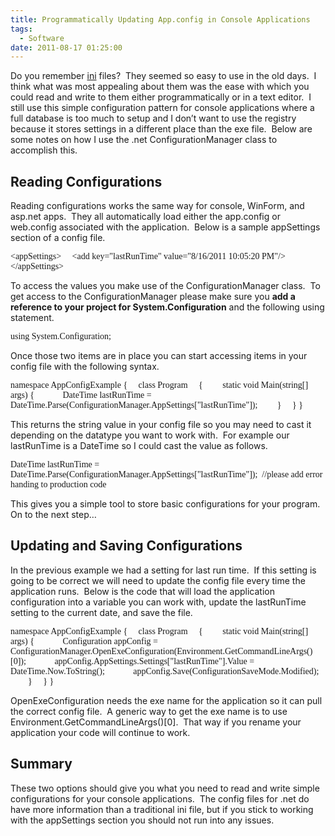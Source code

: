 ```yaml
---
title: Programmatically Updating App.config in Console Applications
tags:
  - Software
date: 2011-08-17 01:25:00
---
```


Do you remember [ini](http://en.wikipedia.org/wiki/INI_file) files?&nbsp; They seemed so easy to use in the old days.&nbsp; I think what was most appealing about them was the ease with which you could read and write to them either programmatically or in a text editor.&nbsp; I still use this simple configuration pattern for console applications where a full database is too much to setup and I don&rsquo;t want to use the registry because it stores settings in a different place than the exe file.&nbsp; Below are some notes on how I use the .net ConfigurationManager class to accomplish this.

## Reading Configurations

Reading configurations works the same way for console, WinForm, and asp.net apps.&nbsp; They all automatically load either the app.config or web.config associated with the application.&nbsp; Below is a sample appSettings section of a config file.

<span style="font-family: consolas;">&lt;appSettings&gt; 
&nbsp;&nbsp;&nbsp; &lt;add key="lastRunTime" value="8/16/2011 10:05:20 PM"/&gt; 
&lt;/appSettings&gt;</span>

To access the values you make use of the ConfigurationManager class.&nbsp; To get access to the ConfigurationManager please make sure you **add a reference to your project for System.Configuration** and the following using statement.

<span style="font-family: consolas;">using System.Configuration;</span>

Once those two items are in place you can start accessing items in your config file with the following syntax.

<span style="font-family: Consolas;">namespace AppConfigExample 
{ 
&nbsp;&nbsp;&nbsp; class Program 
&nbsp;&nbsp;&nbsp; { 
&nbsp;&nbsp;&nbsp;&nbsp;&nbsp;&nbsp;&nbsp; static void Main(string[] args) { 
&nbsp;&nbsp;&nbsp;&nbsp;&nbsp;&nbsp;&nbsp;&nbsp;&nbsp;&nbsp;&nbsp; DateTime lastRunTime = DateTime.Parse(ConfigurationManager.AppSettings["lastRunTime"]); 
&nbsp;&nbsp;&nbsp;&nbsp;&nbsp;&nbsp;&nbsp; } 
&nbsp;&nbsp;&nbsp; } 
}</span>

This returns the string value in your config file so you may need to cast it depending on the datatype you want to work with.&nbsp; For example our lastRunTime is a DateTime so I could cast the value as follows.

<span style="font-family: consolas;">DateTime lastRunTime = DateTime.Parse(ConfigurationManager.AppSettings["lastRunTime"]);&nbsp; //please add error handing to production code</span>

This gives you a simple tool to store basic configurations for your program.&nbsp; On to the next step&hellip;

## Updating and Saving Configurations

In the previous example we had a setting for last run time.&nbsp; If this setting is going to be correct we will need to update the config file every time the application runs.&nbsp; Below is the code that will load the application configuration into a variable you can work with, update the lastRunTime setting to the current date, and save the file.

<span style="font-family: Consolas;">namespace AppConfigExample 
{ 
&nbsp;&nbsp;&nbsp; class Program 
&nbsp;&nbsp;&nbsp; { 
&nbsp;&nbsp;&nbsp;&nbsp;&nbsp;&nbsp;&nbsp; static void Main(string[] args) { 
&nbsp;&nbsp;&nbsp;&nbsp;&nbsp;&nbsp;&nbsp;&nbsp;&nbsp;&nbsp;&nbsp; Configuration appConfig = ConfigurationManager.OpenExeConfiguration(Environment.GetCommandLineArgs()[0]); 
&nbsp;&nbsp;&nbsp;&nbsp;&nbsp;&nbsp;&nbsp;&nbsp;&nbsp;&nbsp;&nbsp; appConfig.AppSettings.Settings["lastRunTime"].Value = DateTime.Now.ToString(); 
&nbsp;&nbsp;&nbsp;&nbsp;&nbsp;&nbsp;&nbsp;&nbsp;&nbsp;&nbsp;&nbsp; appConfig.Save(ConfigurationSaveMode.Modified); 
&nbsp;&nbsp;&nbsp;&nbsp;&nbsp;&nbsp;&nbsp; } 
&nbsp;&nbsp;&nbsp; } 
}</span>

OpenExeConfiguration needs the exe name for the application so it can pull the correct config file.&nbsp; A generic way to get the exe name is to use Environment.GetCommandLineArgs()[0].&nbsp; That way if you rename your application your code will continue to work.

## Summary

These two options should give you what you need to read and write simple configurations for your console applications.&nbsp; The config files for .net do have more information than a traditional ini file, but if you stick to working with the appSettings section you should not run into any issues.